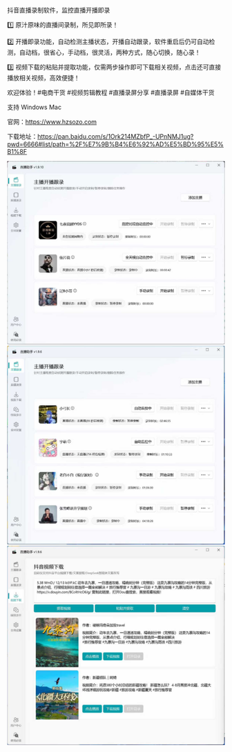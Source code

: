 抖音直播录制软件，监控直播开播即录

1️⃣ 原汁原味的直播间录制，所见即所录！

2️⃣ 开播即录功能，自动检测主播状态，开播自动跟录，软件重启后仍可自动检测，自动档，很省心，手动档，很灵活，两种方式，随心切换，随心录！

3️⃣ 视频下载的粘贴并提取功能，仅需两步操作即可下载相关视频，点击还可直接播放相关视频，高效便捷！

欢迎体验！#电商干货 #视频剪辑教程 #直播录屏分享 #直播录屏 #自媒体干货

支持 Windows Mac

官网：https://www.hzsozo.com

下载地址：https://pan.baidu.com/s/1Ork214MZbfP_-UPnNMJ1ug?pwd=6666#list/path=%2F%E7%9B%B4%E6%92%AD%E5%BD%95%E5%B1%8F

![截图](a.jpg)
![截图](b.jpg)
![截图](c.jpg)
